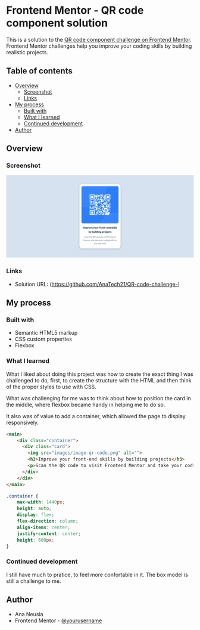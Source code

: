 # Frontend Mentor - QR code component solution

This is a solution to the [QR code component challenge on Frontend Mentor](https://www.frontendmentor.io/challenges/qr-code-component-iux_sIO_H). Frontend Mentor challenges help you improve your coding skills by building realistic projects. 

## Table of contents

- [Overview](#overview)
  - [Screenshot](#screenshot)
  - [Links](#links)
- [My process](#my-process)
  - [Built with](#built-with)
  - [What I learned](#what-i-learned)
  - [Continued development](#continued-development)
- [Author](#author)

## Overview

### Screenshot

![](./screenshot.png)

### Links

- Solution URL: (https://github.com/AnaTech21/QR-code-challenge-)

## My process

### Built with

- Semantic HTML5 markup
- CSS custom properties
- Flexbox

### What I learned

What I liked about doing this project was how to create the exact thing I was challenged to do, first, to create the structure with the HTML and then think of the proper styles to use with CSS. 

What was challenging for me was to think about how to position the card in the middle, where flexbox became handy in helping me to do so.

It also was of value to add a container, which allowed the page to display responsively.

```html
<main>
    <div class="container">
      <div class="card">
        <img src="images/image-qr-code.png" alt="">
        <h3>Improve your front-end skills by building projects</h3>
        <p>Scan the QR code to visit Frontend Mentor and take your coding skills to the next level</p>
      </div>
    </div>
</main>
```
```css
.container {
    max-width: 1440px;
    height: auto;
    display: flex;
    flex-direction: column;
    align-items: center;
    justify-content: center;
    height: 600px; 
}

```


### Continued development

I still have much to pratice, to feel more confortable in it. The box model is still a challenge to me. 


## Author

- Ana Neusia
- Frontend Mentor - [@yourusername](https://www.frontendmentor.io/profile/AnaTech21)

